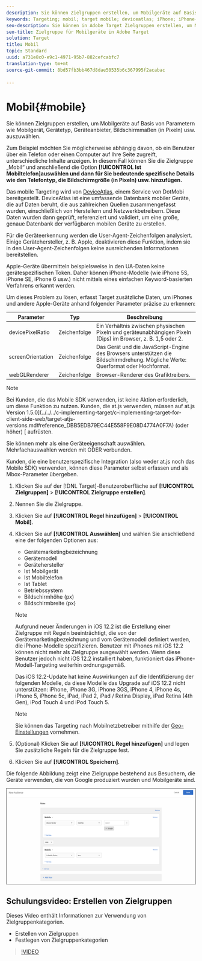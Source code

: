 ```yaml
---
description: Sie können Zielgruppen erstellen, um Mobilgeräte auf Basis von Parametern wie Mobilgerät, Gerätetyp, Geräteanbieter, Bildschirmmaßen (in Pixeln) usw. auszuwählen.
keywords: Targeting; mobil; target mobile; deviceatlas; iPhone; iPhone-Modelle; deviceatlas; Displaybreite; Display Breite; Displayhöhe; Gerätetyp; Displayhöhe; Mobiltelefon; Tablet; Gerätemodell
seo-description: Sie können in Adobe Target Zielgruppen erstellen, um Mobilgeräte auf Basis von Parametern wie Mobilgerät, Gerätetyp, Geräteanbieter, Bildschirmmaßen (in Pixeln) usw. auszuwählen.
seo-title: Zielgruppe für Mobilgeräte in Adobe Target
solution: Target
title: Mobil
topic: Standard
uuid: a731e8c0-e9c1-4971-95b7-882cefcabfc7
translation-type: tm+mt
source-git-commit: 8bd57fb3bb467d8dae50535b6c367995f2acabac

---
```



# Mobil{#mobile}

Sie können Zielgruppen erstellen, um Mobilgeräte auf Basis von Parametern wie Mobilgerät, Gerätetyp, Geräteanbieter, Bildschirmmaßen (in Pixeln) usw. auszuwählen.

Zum Beispiel möchten Sie möglicherweise abhängig davon, ob ein Benutzer über ein Telefon oder einen Computer auf Ihre Seite zugreift, unterschiedliche Inhalte anzeigen. In diesem Fall können Sie die Zielgruppe „Mobil“ und anschließend die Option **[!UICONTROL Ist Mobiltelefon]auswählen und dann für Sie bedeutende spezifische Details wie den Telefontyp, die Bildschirmgröße (in Pixeln) usw. hinzufügen.**

Das mobile Targeting wird von [DeviceAtlas](https://deviceatlas.com/device-data/user-agent-tester), einem Service von DotMobi bereitgestellt. DeviceAtlas ist eine umfassende Datenbank mobiler Geräte, die auf Daten beruht, die aus zahlreichen Quellen zusammengefasst wurden, einschließlich von Herstellern und Netzwerkbetreibern. Diese Daten wurden dann geprüft, referenziert und validiert, um eine große, genaue Datenbank der verfügbaren mobilen Geräte zu erstellen.

Für die Geräteerkennung werden die User-Agent-Zeichenfolgen analysiert. Einige Gerätehersteller, z. B. Apple, deaktivieren diese Funktion, indem sie in den User-Agent-Zeichenfolgen keine ausreichenden Informationen bereitstellen.

Apple-Geräte übermitteln beispielsweise in den UA-Daten keine gerätespezifischen Token. Daher können iPhone-Modelle (wie iPhone 5S, iPhone SE, iPhone 6 usw.) nicht mittels eines einfachen Keyword-basierten Verfahrens erkannt werden.

Um dieses Problem zu lösen, erfasst Target zusätzliche Daten, um iPhones und andere Apple-Geräte anhand folgender Parameter präzise zu erkennen:

| Parameter | Typ | Beschreibung |
|--- |--- |--- |
| devicePixelRatio | Zeichenfolge | Ein Verhältnis zwischen physischen Pixeln und geräteunabhängigen Pixeln (Dips) im Browser,  z. B. 1,5 oder 2. |
| screenOrientation | Zeichenfolge | Das Gerät und die JavaScript-Engine des Browsers unterstützen die Bildschirmdrehung. Mögliche Werte: Querformat oder Hochformat. |
| webGLRenderer | Zeichenfolge | Browser-Renderer des Grafiktreibers. |

>[!NOTE]
>
>Bei Kunden, die das Mobile SDK verwenden, ist keine Aktion erforderlich, um diese Funktion zu nutzen. Kunden, die at.js verwenden, müssen auf at.js Version 1.5.0](../../../c-implementing-target/c-implementing-target-for-client-side-web/target-atjs-versions.md#reference_DBB5EDB79EC44E558F9E08D4774A0F7A) (oder höher) [ aufrüsten.

Sie können mehr als eine Geräteeigenschaft auswählen. Mehrfachauswahlen werden mit ODER verbunden.

Kunden, die eine benutzerspezifische Integration (also weder at.js noch das Mobile SDK) verwenden, können diese Parameter selbst erfassen und als Mbox-Parameter übergeben.

1. Klicken Sie auf der [!DNL Target]-Benutzeroberfläche auf **[!UICONTROL Zielgruppen]** &gt; **[!UICONTROL Zielgruppe erstellen]**.
1. Nennen Sie die Zielgruppe.
1. Klicken Sie auf **[!UICONTROL Regel hinzufügen]** &gt; **[!UICONTROL Mobil]**.
1. Klicken Sie auf **[!UICONTROL Auswählen]** und wählen Sie anschließend eine der folgenden Optionen aus:

   * Gerätemarketingbezeichnung
   * Gerätemodell
   * Gerätehersteller
   * Ist Mobilgerät
   * Ist Mobiltelefon
   * Ist Tablet
   * Betriebssystem
   * Bildschirmhöhe (px)
   * Bildschirmbreite (px)
   >[!NOTE]
   >
   >Aufgrund neuer Änderungen in iOS 12.2 ist die Erstellung einer Zielgruppe mit Regeln beeinträchtigt, die von der Gerätemarketingbezeichnung und vom Gerätemodell definiert werden, die iPhone-Modelle spezifizieren. Benutzer mit iPhones mit iOS 12.2 können nicht mehr als Zielgruppe ausgewählt werden. Wenn diese Benutzer jedoch nicht iOS 12.2 installiert haben, funktioniert das iPhone-Modell-Targeting weiterhin ordnungsgemäß.
   >
   >Das iOS 12.2-Update hat keine Auswirkungen auf die Identifizierung der folgenden Modelle, da diese Modelle das Upgrade auf iOS 12.2 nicht unterstützen: iPhone, iPhone 3G, iPhone 3GS, iPhone 4, iPhone 4s, iPhone 5, iPhone 5c, iPad, iPad 2, iPad / Retina Display, iPad Retina (4th Gen), iPod Touch 4 und iPod Touch 5.

   >[!NOTE]
   >
   >Sie können das Targeting nach Mobilnetzbetreiber mithilfe der [Geo-Einstellungen](../../../c-target/c-audiences/c-target-rules/geo.md#concept_5B4D99DE685348FB877929EE0F942670) vornehmen.

1. (Optional) Klicken Sie auf **[!UICONTROL Regel hinzufügen]** und legen Sie zusätzliche Regeln für die Zielgruppe fest.
1. Klicken Sie auf **[!UICONTROL Speichern]**.

Die folgende Abbildung zeigt eine Zielgruppe bestehend aus Besuchern, die Geräte verwenden, die von Google produziert wurden und Mobilgeräte sind.

![Zielgruppe mit Mobilgeräten](assets/target_mobile.png)

## Schulungsvideo: Erstellen von Zielgruppen

Dieses Video enthält Informationen zur Verwendung von Zielgruppenkategorien.

* Erstellen von Zielgruppen
* Festlegen von Zielgruppenkategorien

>[!VIDEO](https://video.tv.adobe.com/v/17392?captions=ger)
